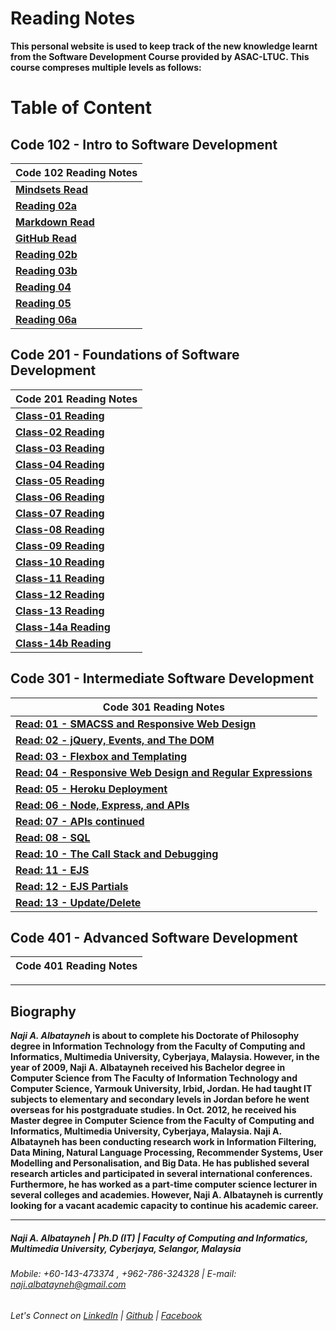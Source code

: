 # Reading Notes

**This personal website is used to keep track of the new knowledge learnt from the Software Development Course provided by ASAC-LTUC. This course compreses multiple levels as follows:**

# Table of Content

## Code 102 - Intro to Software Development

Code 102 Reading Notes |
------------ |
**[Mindsets Read](https://naji-albatayneh.github.io/reading-notes/mindsets)** |
**[Reading 02a](https://naji-albatayneh.github.io/reading-notes/Reading02a)** |
**[Markdown Read](https://naji-albatayneh.github.io/reading-notes/markdown)** |
**[GitHub Read](https://naji-albatayneh.github.io/reading-notes/github)** |
**[Reading 02b](https://naji-albatayneh.github.io/reading-notes/Reading02b)** |
**[Reading 03b](https://naji-albatayneh.github.io/reading-notes/Reading03b)** |
**[Reading 04](https://naji-albatayneh.github.io/reading-notes/Reading04)** |
**[Reading 05](https://naji-albatayneh.github.io/reading-notes/Reading05)** |
**[Reading 06a](https://naji-albatayneh.github.io/reading-notes/Reading06a)** |


## Code 201 - Foundations of Software Development

Code 201 Reading Notes |
------------ |
**[Class-01 Reading](https://naji-albatayneh.github.io/reading-notes/class-01)** |
**[Class-02 Reading](https://naji-albatayneh.github.io/reading-notes/class-02)** |
**[Class-03 Reading](https://naji-albatayneh.github.io/reading-notes/class-03)** |
**[Class-04 Reading](https://naji-albatayneh.github.io/reading-notes/class-04)** |
**[Class-05 Reading](https://naji-albatayneh.github.io/reading-notes/class-05)** |
**[Class-06 Reading](https://naji-albatayneh.github.io/reading-notes/class-06)** |
**[Class-07 Reading](https://naji-albatayneh.github.io/reading-notes/class-07)** |
**[Class-08 Reading](https://naji-albatayneh.github.io/reading-notes/class-08)** |
**[Class-09 Reading](https://naji-albatayneh.github.io/reading-notes/class-09)** |
**[Class-10 Reading](https://naji-albatayneh.github.io/reading-notes/class-10)** |
**[Class-11 Reading](https://naji-albatayneh.github.io/reading-notes/class-11)** |
**[Class-12 Reading](https://naji-albatayneh.github.io/reading-notes/class-12)** |
**[Class-13 Reading](https://naji-albatayneh.github.io/reading-notes/class-13)** |
**[Class-14a Reading](https://naji-albatayneh.github.io/reading-notes/class-14a)** |
**[Class-14b Reading](https://naji-albatayneh.github.io/reading-notes/class-14b)** |


## Code 301 - Intermediate Software Development

Code 301 Reading Notes |
------------ |
**[Read: 01 - SMACSS and Responsive Web Design](https://naji-albatayneh.github.io/reading-notes/read301-01)** |
**[Read: 02 - jQuery, Events, and The DOM](https://naji-albatayneh.github.io/reading-notes/read301-02)** |
**[Read: 03 - Flexbox and Templating](https://naji-albatayneh.github.io/reading-notes/read301-03)** |
**[Read: 04 - Responsive Web Design and Regular Expressions](https://naji-albatayneh.github.io/reading-notes/read301-04)** |
**[Read: 05 - Heroku Deployment](https://naji-albatayneh.github.io/reading-notes/read301-05)** |
**[Read: 06 - Node, Express, and APIs](https://naji-albatayneh.github.io/reading-notes/read301-06)** |
**[Read: 07 - APIs continued](https://naji-albatayneh.github.io/reading-notes/read301-07)** |
**[Read: 08 - SQL](https://naji-albatayneh.github.io/reading-notes/read301-08)** |
**[Read: 10 - The Call Stack and Debugging](https://naji-albatayneh.github.io/reading-notes/read301-10)** |
**[Read: 11 - EJS](https://naji-albatayneh.github.io/reading-notes/read301-11)** |
**[Read: 12 - EJS Partials](https://naji-albatayneh.github.io/reading-notes/read301-12)** |
**[Read: 13 - Update/Delete](https://naji-albatayneh.github.io/reading-notes/read301-13)** |


## Code 401 - Advanced Software Development

Code 401 Reading Notes |
------------ |


________________________________________________________

## Biography
**_Naji A. Albatayneh_ is about to complete his Doctorate of Philosophy degree in Information Technology from the Faculty of Computing and Informatics, Multimedia University, Cyberjaya, Malaysia. However, in the year of 2009, Naji A. Albatayneh received his Bachelor degree in Computer Science from The Faculty of Information Technology and Computer Science, Yarmouk University, Irbid, Jordan. He had taught IT subjects to elementary and secondary levels in Jordan before he went overseas for his postgraduate studies. In Oct. 2012, he received his Master degree in Computer Science from the Faculty of Computing and Informatics, Multimedia University, Cyberjaya, Malaysia. Naji A. Albatayneh has been conducting research work in Information Filtering, Data Mining, Natural Language Processing, Recommender Systems, User Modelling and Personalisation, and Big Data. He has published several research articles and participated in several international conferences. Furthermore, he has worked as a part-time computer science lecturer in several colleges and academies. However, Naji A. Albatayneh is currently looking for a vacant academic capacity to continue his academic career.**

________________________________________________________
##### Naji A. Albatayneh | Ph.D (IT) | Faculty of Computing and Informatics, Multimedia University, Cyberjaya, Selangor, Malaysia

###### Mobile: +60-143-473374 , +962-786-324328 | E-mail: naji.albatayneh@gmail.com

###### Let's Connect on [LinkedIn](https://www.linkedin.com/in/naji-a-albatayneh/) | [Github](https://github.com/naji-albatayneh) | [Facebook](https://web.facebook.com/naji.albatayneh/)
